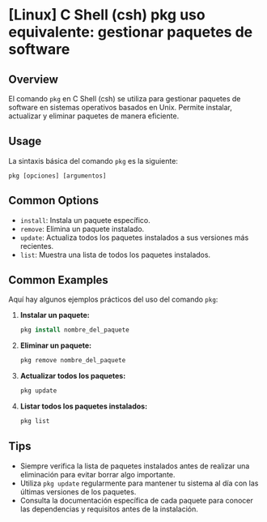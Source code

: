 # [Linux] C Shell (csh) pkg uso equivalente: gestionar paquetes de software

## Overview
El comando `pkg` en C Shell (csh) se utiliza para gestionar paquetes de software en sistemas operativos basados en Unix. Permite instalar, actualizar y eliminar paquetes de manera eficiente.

## Usage
La sintaxis básica del comando `pkg` es la siguiente:

```
pkg [opciones] [argumentos]
```

## Common Options
- `install`: Instala un paquete específico.
- `remove`: Elimina un paquete instalado.
- `update`: Actualiza todos los paquetes instalados a sus versiones más recientes.
- `list`: Muestra una lista de todos los paquetes instalados.

## Common Examples
Aquí hay algunos ejemplos prácticos del uso del comando `pkg`:

1. **Instalar un paquete:**
   ```csh
   pkg install nombre_del_paquete
   ```

2. **Eliminar un paquete:**
   ```csh
   pkg remove nombre_del_paquete
   ```

3. **Actualizar todos los paquetes:**
   ```csh
   pkg update
   ```

4. **Listar todos los paquetes instalados:**
   ```csh
   pkg list
   ```

## Tips
- Siempre verifica la lista de paquetes instalados antes de realizar una eliminación para evitar borrar algo importante.
- Utiliza `pkg update` regularmente para mantener tu sistema al día con las últimas versiones de los paquetes.
- Consulta la documentación específica de cada paquete para conocer las dependencias y requisitos antes de la instalación.